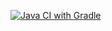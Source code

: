 [![Java CI with Gradle](https://github.com/IGOZON/DZ-8/actions/workflows/gradle.yml/badge.svg)](https://github.com/IGOZON/DZ-8/actions/workflows/gradle.yml)
